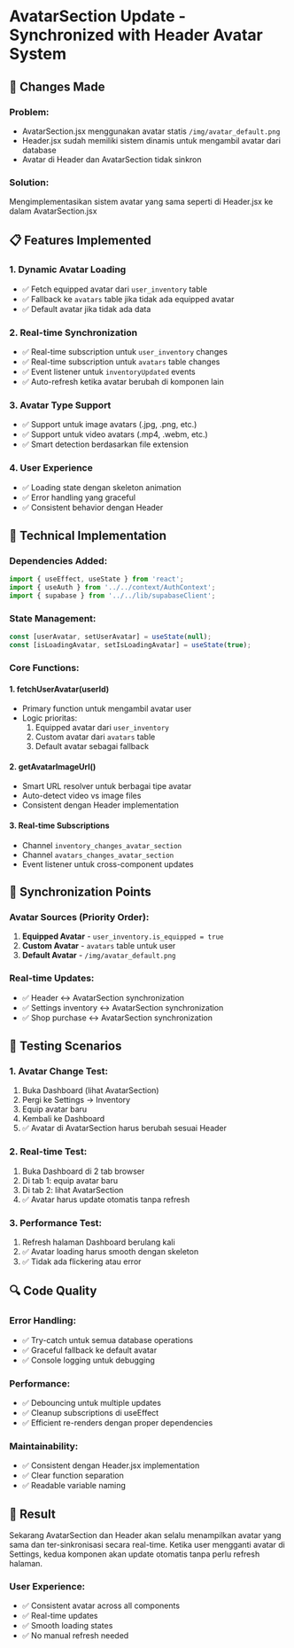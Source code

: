# AvatarSection Update - Synchronized with Header Avatar System

## 🔄 Changes Made

### **Problem:**
- AvatarSection.jsx menggunakan avatar statis `/img/avatar_default.png`
- Header.jsx sudah memiliki sistem dinamis untuk mengambil avatar dari database
- Avatar di Header dan AvatarSection tidak sinkron

### **Solution:**
Mengimplementasikan sistem avatar yang sama seperti di Header.jsx ke dalam AvatarSection.jsx

## 📋 Features Implemented

### **1. Dynamic Avatar Loading**
- ✅ Fetch equipped avatar dari `user_inventory` table
- ✅ Fallback ke `avatars` table jika tidak ada equipped avatar
- ✅ Default avatar jika tidak ada data

### **2. Real-time Synchronization**
- ✅ Real-time subscription untuk `user_inventory` changes
- ✅ Real-time subscription untuk `avatars` table changes
- ✅ Event listener untuk `inventoryUpdated` events
- ✅ Auto-refresh ketika avatar berubah di komponen lain

### **3. Avatar Type Support**
- ✅ Support untuk image avatars (.jpg, .png, etc.)
- ✅ Support untuk video avatars (.mp4, .webm, etc.)
- ✅ Smart detection berdasarkan file extension

### **4. User Experience**
- ✅ Loading state dengan skeleton animation
- ✅ Error handling yang graceful
- ✅ Consistent behavior dengan Header

## 🔧 Technical Implementation

### **Dependencies Added:**
```jsx
import { useEffect, useState } from 'react';
import { useAuth } from '../../context/AuthContext';
import { supabase } from '../../lib/supabaseClient';
```

### **State Management:**
```jsx
const [userAvatar, setUserAvatar] = useState(null);
const [isLoadingAvatar, setIsLoadingAvatar] = useState(true);
```

### **Core Functions:**

#### **1. fetchUserAvatar(userId)**
- Primary function untuk mengambil avatar user
- Logic prioritas:
  1. Equipped avatar dari `user_inventory`
  2. Custom avatar dari `avatars` table
  3. Default avatar sebagai fallback

#### **2. getAvatarImageUrl()**
- Smart URL resolver untuk berbagai tipe avatar
- Auto-detect video vs image files
- Consistent dengan Header implementation

#### **3. Real-time Subscriptions**
- Channel `inventory_changes_avatar_section`
- Channel `avatars_changes_avatar_section`
- Event listener untuk cross-component updates

## 🎯 Synchronization Points

### **Avatar Sources (Priority Order):**
1. **Equipped Avatar** - `user_inventory.is_equipped = true`
2. **Custom Avatar** - `avatars` table untuk user
3. **Default Avatar** - `/img/avatar_default.png`

### **Real-time Updates:**
- ✅ Header ↔ AvatarSection synchronization
- ✅ Settings inventory ↔ AvatarSection synchronization
- ✅ Shop purchase ↔ AvatarSection synchronization

## 🧪 Testing Scenarios

### **1. Avatar Change Test:**
1. Buka Dashboard (lihat AvatarSection)
2. Pergi ke Settings → Inventory
3. Equip avatar baru
4. Kembali ke Dashboard
5. ✅ Avatar di AvatarSection harus berubah sesuai Header

### **2. Real-time Test:**
1. Buka Dashboard di 2 tab browser
2. Di tab 1: equip avatar baru
3. Di tab 2: lihat AvatarSection
4. ✅ Avatar harus update otomatis tanpa refresh

### **3. Performance Test:**
1. Refresh halaman Dashboard berulang kali
2. ✅ Avatar loading harus smooth dengan skeleton
3. ✅ Tidak ada flickering atau error

## 🔍 Code Quality

### **Error Handling:**
- ✅ Try-catch untuk semua database operations
- ✅ Graceful fallback ke default avatar
- ✅ Console logging untuk debugging

### **Performance:**
- ✅ Debouncing untuk multiple updates
- ✅ Cleanup subscriptions di useEffect
- ✅ Efficient re-renders dengan proper dependencies

### **Maintainability:**
- ✅ Consistent dengan Header.jsx implementation
- ✅ Clear function separation
- ✅ Readable variable naming

## 🚀 Result

Sekarang AvatarSection dan Header akan selalu menampilkan avatar yang sama dan ter-sinkronisasi secara real-time. Ketika user mengganti avatar di Settings, kedua komponen akan update otomatis tanpa perlu refresh halaman.

### **User Experience:**
- ✅ Consistent avatar across all components
- ✅ Real-time updates
- ✅ Smooth loading states
- ✅ No manual refresh needed

